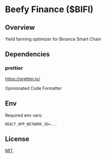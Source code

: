 # Beefy Finance (\$BIFI)

## Overview

Yield farming optimizer for Binance Smart Chain

## Dependencies

### prettier

https://prettier.io/

Opinionated Code Formatter

## Env

Required env vars:

```
REACT_APP_NETWORK_ID=...
```

## License

[MIT](LICENSE).
